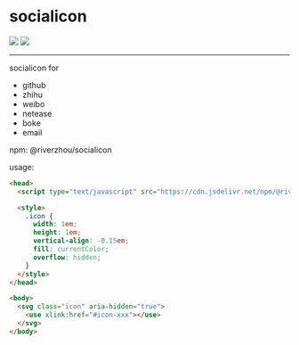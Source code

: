 # socialicon

[![](https://img.shields.io/npm/v/@riverzhou/socialicon)](#) [![](https://img.shields.io/npm/l/@riverzhou/socialicon)](#)

---

socialicon for

- github
- zhihu
- weibo
- netease
- boke
- email

npm:
@riverzhou/socialicon

usage:

```html
<head>
  <script type="text/javascript" src="https://cdn.jsdelivr.net/npm/@riverzhou/socialicon/iconfont.min.js" async></script>

  <style>
    .icon {
      width: 1em;
      height: 1em;
      vertical-align: -0.15em;
      fill: currentColor;
      overflow: hidden;
    }
  </style>
</head>

<body>
  <svg class="icon" aria-hidden="true">
    <use xlink:href="#icon-xxx"></use>
  </svg>
</body>
```
